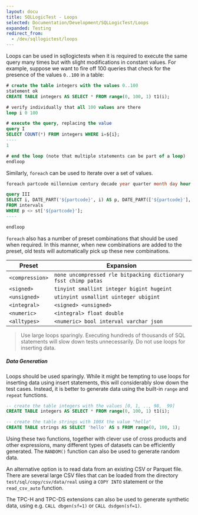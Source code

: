 ```yaml
---
layout: docu
title: SQLLogicTest - Loops
selected: Documentation/Development/SQLLogicTest/Loops
expanded: Testing
redirect_from:
  - /dev/sqllogictest/loops
---
```


Loops can be used in sqllogictests when it is required to execute the same query many times but with slight modifications in constant values. For example, suppose we want to fire off 100 queries that check for the presence of the values `0..100` in a table:

```sql
# create the table integers with the values 0..100
statement ok
CREATE TABLE integers AS SELECT * FROM range(0, 100, 1) t1(i);

# verify individually that all 100 values are there
loop i 0 100

# execute the query, replacing the value
query I
SELECT COUNT(*) FROM integers WHERE i=${i};
----
1

# end the loop (note that multiple statements can be part of a loop)
endloop
```

Similarly, `foreach` can be used to iterate over a set of values.

```sql
foreach partcode millennium century decade year quarter month day hour minute second millisecond microsecond epoch

query III
SELECT i, DATE_PART('${partcode}', i) AS p, DATE_PART(['${partcode}'], i) AS st
FROM intervals
WHERE p <> st['${partcode}'];
----

endloop
```

`foreach` also has a number of preset combinations that should be used when required. In this manner, when new combinations are added to the preset, old tests will automatically pick up these new combinations.

|      Preset     |                           Expansion                            |
|-----------------|----------------------------------------------------------------|
| `<compression>` | `none uncompressed rle bitpacking dictionary fsst chimp patas` |
| `<signed>`      | `tinyint smallint integer bigint hugeint`                      |
| `<unsigned>`    | `utinyint usmallint uinteger ubigint`                          |
| `<integral>`    | `<signed> <unsigned>`                                          |
| `<numeric>`     | `<integral> float double`                                      |
| `<alltypes>`    | `<numeric> bool interval varchar json`                         |

> Use large loops sparingly. Executing hundreds of thousands of SQL statements will slow down tests unnecessarily. Do not use loops for inserting data.

##### Data Generation
Loops should be used sparingly. While it might be tempting to use loops for inserting data using insert statements, this will considerably slow down the test cases. Instead, it is better to generate data using the built-in `range` and `repeat` functions.

```sql
-- create the table integers with the values [0, 1, .., 98,  99]
CREATE TABLE integers AS SELECT * FROM range(0, 100, 1) t1(i);

-- create the table strings with 100X the value "hello"
CREATE TABLE strings AS SELECT 'hello' AS s FROM range(0, 100, 1);
```

Using these two functions, together with clever use of cross products and other expressions, many different types of datasets can be efficiently generated. The `RANDOM()` function can also be used to generate random data.

An alternative option is to read data from an existing CSV or Parquet file. There are several large CSV files that can be loaded from the directory `test/sql/copy/csv/data/real` using a `COPY INTO` statement or the `read_csv_auto` function.

The TPC-H and TPC-DS extensions can also be used to generate synthetic data, using e.g. `CALL dbgen(sf=1)` or `CALL dsdgen(sf=1)`.
